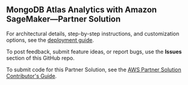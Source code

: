 
## MongoDB Atlas Analytics with Amazon SageMaker—Partner Solution

For architectural details, step-by-step instructions, and customization options, see the [deployment guide](https://fwd.aws/NmVv7?).

To post feedback, submit feature ideas, or report bugs, use the **Issues** section of this GitHub repo.

To submit code for this Partner Solution, see the [AWS Partner Solution Contributor's Guide](https://fwd.aws/NwqYA?).


